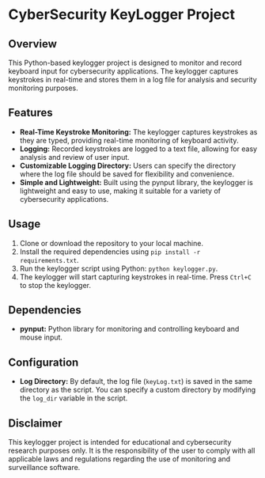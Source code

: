 # CyberSecurity KeyLogger Project

## Overview
This Python-based keylogger project is designed to monitor and record keyboard input for cybersecurity applications. The keylogger captures keystrokes in real-time and stores them in a log file for analysis and security monitoring purposes.

## Features
- **Real-Time Keystroke Monitoring:** The keylogger captures keystrokes as they are typed, providing real-time monitoring of keyboard activity.
- **Logging:** Recorded keystrokes are logged to a text file, allowing for easy analysis and review of user input.
- **Customizable Logging Directory:** Users can specify the directory where the log file should be saved for flexibility and convenience.
- **Simple and Lightweight:** Built using the pynput library, the keylogger is lightweight and easy to use, making it suitable for a variety of cybersecurity applications.

## Usage
1. Clone or download the repository to your local machine.
2. Install the required dependencies using `pip install -r requirements.txt`.
3. Run the keylogger script using Python: `python keylogger.py`.
4. The keylogger will start capturing keystrokes in real-time. Press `Ctrl+C` to stop the keylogger.

## Dependencies
- **pynput:** Python library for monitoring and controlling keyboard and mouse input.

## Configuration
- **Log Directory:** By default, the log file (`keyLog.txt`) is saved in the same directory as the script. You can specify a custom directory by modifying the `log_dir` variable in the script.


## Disclaimer
This keylogger project is intended for educational and cybersecurity research purposes only. It is the responsibility of the user to comply with all applicable laws and regulations regarding the use of monitoring and surveillance software.
